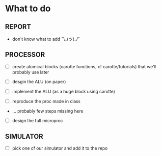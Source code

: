 # What to do

## REPORT

- don't know what to add ¯\\\_(ツ)_/¯


## PROCESSOR

- [ ] create atomical blocks (carotte functions, cf carotte/tutorials) that we'll probably use later

- [ ] desgin the ALU (on paper)

- [ ] implement the ALU (as a huge block using carotte)

- [ ] reproduce the proc made in class

- ... probably few steps missing here

- [ ] design the full microproc


## SIMULATOR

- [ ] pick one of our simulator and add it to the repo